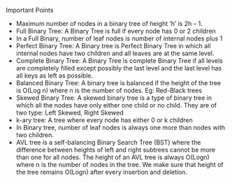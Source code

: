 Important Points

* Maximum number of nodes in a binary tree of height ‘h’ is 2h – 1.
* Full Binary Tree: A Binary Tree is full if every node has 0 or 2 children
* In a Full Binary, number of leaf nodes is number of internal nodes plus 1
* Perfect Binary Tree: A Binary tree is Perfect Binary Tree in which all internal nodes have two children and all leaves are at the same level.
* Complete Binary Tree: A Binary Tree is complete Binary Tree if all levels are completely filled except possibly the last level and the last level has all keys as left as possible.
* Balanced Binary Tree: A binary tree is balanced if the height of the tree is O(Log n) where n is the number of nodes. Eg:  Red-Black trees
* Skewed Binary Tree: A skewed binary tree is a type of binary tree in which all the nodes have only either one child or no child. They are of two type: Left Skewed, Right Skewed
* k-ary tree: A tree where every node has either 0 or k children
*  In Binary tree, number of leaf nodes is always one more than nodes with two children.
* AVL tree is a self-balancing Binary Search Tree (BST) where the difference between heights of left and right subtrees cannot be more than one for all nodes.  The height of an AVL tree is always O(Logn) where n is the number of nodes in the tree. We make sure that height of the tree remains O(Logn) after every insertion and deletion.



